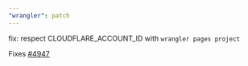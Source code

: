 ```yaml
---
"wrangler": patch
---
```


fix: respect CLOUDFLARE_ACCOUNT_ID with `wrangler pages project`

Fixes [#4947](https://github.com/cloudflare/workers-sdk/issues/4947)

